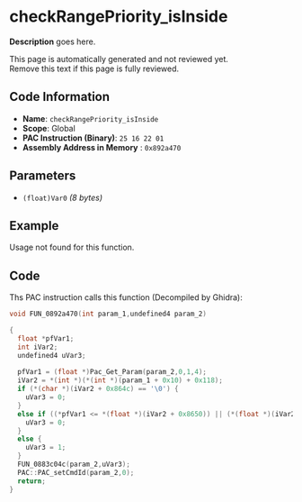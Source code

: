 # checkRangePriority_isInside

**Description** goes here.

This page is automatically generated and not reviewed yet.<br>Remove this text if this page is fully reviewed.

## Code Information

- **Name**: `checkRangePriority_isInside`
- **Scope**: Global
- **PAC Instruction (Binary)**: `25 16 22 01`
- **Assembly Address in Memory** : `0x892a470`

## Parameters

- `(float)Var0` *(8 bytes)*

## Example

Usage not found for this function.

## Code

Ths PAC instruction calls this function (Decompiled by Ghidra):

```c
void FUN_0892a470(int param_1,undefined4 param_2)

{
  float *pfVar1;
  int iVar2;
  undefined4 uVar3;
  
  pfVar1 = (float *)Pac_Get_Param(param_2,0,1,4);
  iVar2 = *(int *)(*(int *)(param_1 + 0x10) + 0x118);
  if (*(char *)(iVar2 + 0x864c) == '\0') {
    uVar3 = 0;
  }
  else if ((*pfVar1 <= *(float *)(iVar2 + 0x8650)) || (*(float *)(iVar2 + 0x8654) <= *pfVar1)) {
    uVar3 = 0;
  }
  else {
    uVar3 = 1;
  }
  FUN_0883c04c(param_2,uVar3);
  PAC::PAC_setCmdId(param_2,0);
  return;
}
```

